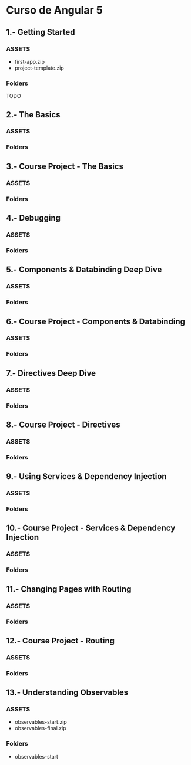 # Curso de Angular 5

## 1.- Getting Started
### ASSETS
- first-app.zip
- project-template.zip
### Folders
TODO

## 2.- The Basics
### ASSETS
### Folders

## 3.- Course Project - The Basics
### ASSETS
### Folders

## 4.- Debugging
### ASSETS
### Folders

## 5.- Components & Databinding Deep Dive
### ASSETS
### Folders

## 6.- Course Project - Components & Databinding
### ASSETS
### Folders

## 7.- Directives Deep Dive
### ASSETS
### Folders

## 8.- Course Project - Directives
### ASSETS
### Folders

## 9.- Using Services & Dependency Injection
### ASSETS
### Folders

## 10.- Course Project - Services & Dependency Injection
### ASSETS
### Folders

## 11.- Changing Pages with Routing
### ASSETS
### Folders

## 12.- Course Project - Routing
### ASSETS
### Folders

## 13.- Understanding Observables
### ASSETS
- observables-start.zip
- observables-final.zip
### Folders
- observables-start